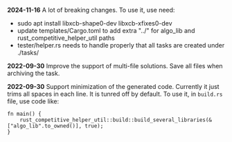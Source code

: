 **2024-11-16** A lot of breaking changes. To use it, use need:

- sudo apt install libxcb-shape0-dev libxcb-xfixes0-dev
- update templates/Cargo.toml to add extra "../" for algo_lib and rust_competitive_helper_util paths
- tester/helper.rs needs to handle properly that all tasks are created under ./tasks/

**2022-09-30** Improve the support of multi-file solutions. Save all files when archiving the task.

**2022-09-30** Support minimization of the generated code. Currently it just trims all spaces in each line. It is tunred off by default. To use it, in `build.rs` file, use code like:

```
fn main() {
    rust_competitive_helper_util::build::build_several_libraries(&["algo_lib".to_owned()], true);
}
```

